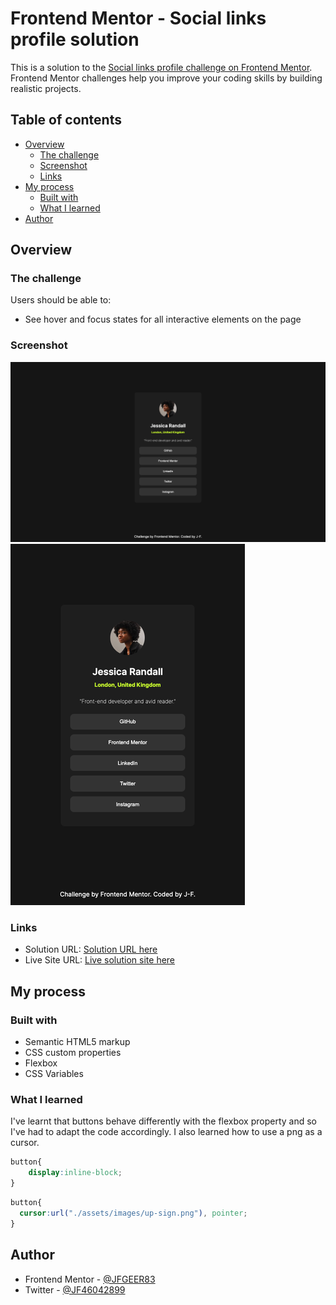 # Frontend Mentor - Social links profile solution

This is a solution to the [Social links profile challenge on Frontend Mentor](https://www.frontendmentor.io/challenges/social-links-profile-UG32l9m6dQ). Frontend Mentor challenges help you improve your coding skills by building realistic projects. 

## Table of contents

- [Overview](#overview)
  - [The challenge](#the-challenge)
  - [Screenshot](#screenshot)
  - [Links](#links)
- [My process](#my-process)
  - [Built with](#built-with)
  - [What I learned](#what-i-learned)
- [Author](#author)


## Overview

### The challenge

Users should be able to:

- See hover and focus states for all interactive elements on the page

### Screenshot

![Desktop version](./assets/images/desktop_version.png)
![Mobile version](./assets/images/Mobile_version.png)

### Links

- Solution URL: [Solution URL here](https://github.com/JFGEER83/Social_links_profile)
- Live Site URL: [Live solution site here](https://jfgeer83.github.io/Social_links_profile/)

## My process

### Built with

- Semantic HTML5 markup
- CSS custom properties
- Flexbox
- CSS Variables


### What I learned

I've learnt that buttons behave differently with the flexbox property and so I've had to adapt the code accordingly.
I also learned how to use a png as a cursor.


```css
button{
    display:inline-block;
}
```
```css
button{
  cursor:url("./assets/images/up-sign.png"), pointer;
}
 ```

## Author

- Frontend Mentor - [@JFGEER83](https://www.frontendmentor.io/profile/JFGEER83)
- Twitter - [@JF46042899](https://twitter.com/JF46042899)



